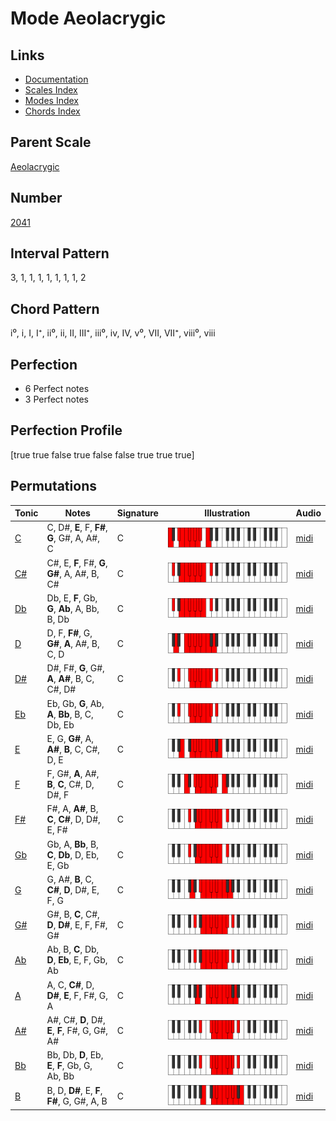# Mode Aeolacrygic

## Links

- [Documentation](index.md)
- [Scales Index](Scales.md)
- [Modes Index](Modes.md)
- [Chords Index](Chords.md)

## Parent Scale

[Aeolacrygic](ScaleAeolacrygic.md)

## Number

[2041](https://ianring.com/musictheory/scales/2041)

## Interval Pattern

3, 1, 1, 1, 1, 1, 1, 1, 2

## Chord Pattern

i⁰, i, I, I⁺, ii⁰, ii, II, III⁺, iii⁰, iv, IV, v⁰, VII, VII⁺, viii⁰, viii

## Perfection

- 6 Perfect notes
- 3 Perfect notes

## Perfection Profile

[true true false true false false true true true]

## Permutations

| Tonic | Notes | Signature | Illustration | Audio |
|-------|-------|-----------|--------------|-------|
| [C](ModeCNaturalAeolacrygic.md) | C, D#, **E**, F, **F#**, **G**, G#, A, A#, C | C | ![CNaturalAeolacrygic](ModeCNaturalAeolacrygic.png) | [midi](https://github.com/edipermadi/music/blob/main/docs/ModeCNaturalAeolacrygic.mid?raw=true) |
| [C#](ModeCSharpAeolacrygic.md) | C#, E, **F**, F#, **G**, **G#**, A, A#, B, C# | C | ![CSharpAeolacrygic](ModeCSharpAeolacrygic.png) | [midi](https://github.com/edipermadi/music/blob/main/docs/ModeCSharpAeolacrygic.mid?raw=true) |
| [Db](ModeDFlatAeolacrygic.md) | Db, E, **F**, Gb, **G**, **Ab**, A, Bb, B, Db | C | ![DFlatAeolacrygic](ModeDFlatAeolacrygic.png) | [midi](https://github.com/edipermadi/music/blob/main/docs/ModeDFlatAeolacrygic.mid?raw=true) |
| [D](ModeDNaturalAeolacrygic.md) | D, F, **F#**, G, **G#**, **A**, A#, B, C, D | C | ![DNaturalAeolacrygic](ModeDNaturalAeolacrygic.png) | [midi](https://github.com/edipermadi/music/blob/main/docs/ModeDNaturalAeolacrygic.mid?raw=true) |
| [D#](ModeDSharpAeolacrygic.md) | D#, F#, **G**, G#, **A**, **A#**, B, C, C#, D# | C | ![DSharpAeolacrygic](ModeDSharpAeolacrygic.png) | [midi](https://github.com/edipermadi/music/blob/main/docs/ModeDSharpAeolacrygic.mid?raw=true) |
| [Eb](ModeEFlatAeolacrygic.md) | Eb, Gb, **G**, Ab, **A**, **Bb**, B, C, Db, Eb | C | ![EFlatAeolacrygic](ModeEFlatAeolacrygic.png) | [midi](https://github.com/edipermadi/music/blob/main/docs/ModeEFlatAeolacrygic.mid?raw=true) |
| [E](ModeENaturalAeolacrygic.md) | E, G, **G#**, A, **A#**, **B**, C, C#, D, E | C | ![ENaturalAeolacrygic](ModeENaturalAeolacrygic.png) | [midi](https://github.com/edipermadi/music/blob/main/docs/ModeENaturalAeolacrygic.mid?raw=true) |
| [F](ModeFNaturalAeolacrygic.md) | F, G#, **A**, A#, **B**, **C**, C#, D, D#, F | C | ![FNaturalAeolacrygic](ModeFNaturalAeolacrygic.png) | [midi](https://github.com/edipermadi/music/blob/main/docs/ModeFNaturalAeolacrygic.mid?raw=true) |
| [F#](ModeFSharpAeolacrygic.md) | F#, A, **A#**, B, **C**, **C#**, D, D#, E, F# | C | ![FSharpAeolacrygic](ModeFSharpAeolacrygic.png) | [midi](https://github.com/edipermadi/music/blob/main/docs/ModeFSharpAeolacrygic.mid?raw=true) |
| [Gb](ModeGFlatAeolacrygic.md) | Gb, A, **Bb**, B, **C**, **Db**, D, Eb, E, Gb | C | ![GFlatAeolacrygic](ModeGFlatAeolacrygic.png) | [midi](https://github.com/edipermadi/music/blob/main/docs/ModeGFlatAeolacrygic.mid?raw=true) |
| [G](ModeGNaturalAeolacrygic.md) | G, A#, **B**, C, **C#**, **D**, D#, E, F, G | C | ![GNaturalAeolacrygic](ModeGNaturalAeolacrygic.png) | [midi](https://github.com/edipermadi/music/blob/main/docs/ModeGNaturalAeolacrygic.mid?raw=true) |
| [G#](ModeGSharpAeolacrygic.md) | G#, B, **C**, C#, **D**, **D#**, E, F, F#, G# | C | ![GSharpAeolacrygic](ModeGSharpAeolacrygic.png) | [midi](https://github.com/edipermadi/music/blob/main/docs/ModeGSharpAeolacrygic.mid?raw=true) |
| [Ab](ModeAFlatAeolacrygic.md) | Ab, B, **C**, Db, **D**, **Eb**, E, F, Gb, Ab | C | ![AFlatAeolacrygic](ModeAFlatAeolacrygic.png) | [midi](https://github.com/edipermadi/music/blob/main/docs/ModeAFlatAeolacrygic.mid?raw=true) |
| [A](ModeANaturalAeolacrygic.md) | A, C, **C#**, D, **D#**, **E**, F, F#, G, A | C | ![ANaturalAeolacrygic](ModeANaturalAeolacrygic.png) | [midi](https://github.com/edipermadi/music/blob/main/docs/ModeANaturalAeolacrygic.mid?raw=true) |
| [A#](ModeASharpAeolacrygic.md) | A#, C#, **D**, D#, **E**, **F**, F#, G, G#, A# | C | ![ASharpAeolacrygic](ModeASharpAeolacrygic.png) | [midi](https://github.com/edipermadi/music/blob/main/docs/ModeASharpAeolacrygic.mid?raw=true) |
| [Bb](ModeBFlatAeolacrygic.md) | Bb, Db, **D**, Eb, **E**, **F**, Gb, G, Ab, Bb | C | ![BFlatAeolacrygic](ModeBFlatAeolacrygic.png) | [midi](https://github.com/edipermadi/music/blob/main/docs/ModeBFlatAeolacrygic.mid?raw=true) |
| [B](ModeBNaturalAeolacrygic.md) | B, D, **D#**, E, **F**, **F#**, G, G#, A, B | C | ![BNaturalAeolacrygic](ModeBNaturalAeolacrygic.png) | [midi](https://github.com/edipermadi/music/blob/main/docs/ModeBNaturalAeolacrygic.mid?raw=true) |
